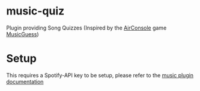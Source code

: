 # music-quiz

Plugin providing Song Quizzes (Inspired by the [AirConsole](https://www.airconsole.com)
game [MusicGuess](https://www.airconsole.com/play/battle-games/musicguess))

# Setup
This requires a Spotify-API key to be setup, please refer to the [music plugin documentation](../../music)
